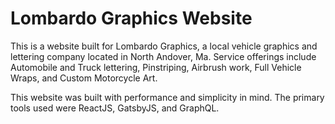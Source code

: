 # Lombardo Graphics Website
This is a website built for Lombardo Graphics, a local vehicle graphics and lettering company located in North Andover, Ma. Service offerings include Automobile and Truck lettering, Pinstriping, Airbrush work, Full Vehicle Wraps, and Custom Motorcycle Art.

This website was built with performance and simplicity in mind. The primary tools used were ReactJS, GatsbyJS, and GraphQL.